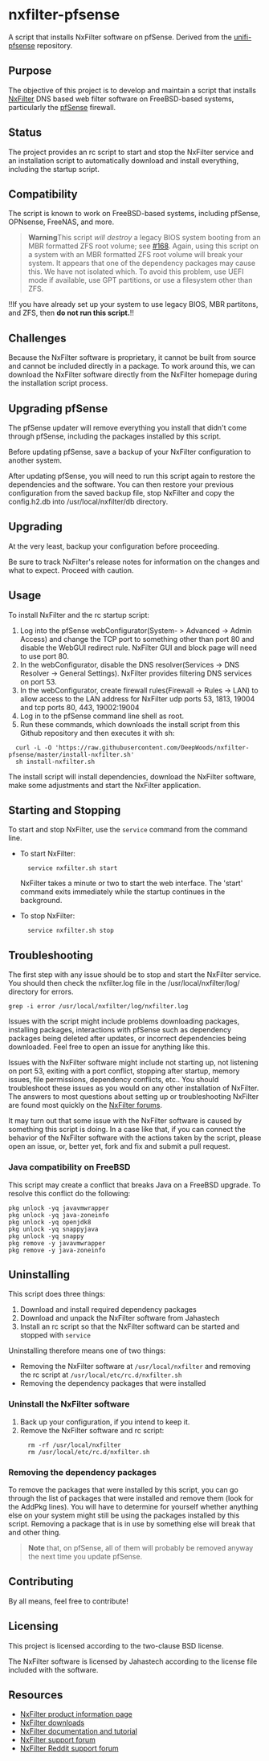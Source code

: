 nxfilter-pfsense
=============

A script that installs NxFilter software on pfSense.  Derived from the [unifi-pfsense](https://github.com/unofficial-unifi/unifi-pfsense) repository.

Purpose
-------

The objective of this project is to develop and maintain a script that installs [NxFilter](https://www.nxfilter.org/) DNS based web filter software on FreeBSD-based systems, particularly the [pfSense](http://www.pfsense.org/) firewall.

Status
------

The project provides an rc script to start and stop the NxFilter service and an installation script to automatically download and install everything, including the startup script.

Compatibility
-------------

The script is known to work on FreeBSD-based systems, including pfSense, OPNsense, FreeNAS, and more.

> **Warning**This script *will destroy* a legacy BIOS system booting from an MBR formatted ZFS root volume; see [#168](https://github.com/unofficial-unifi/unifi-pfsense/issues/168). Again, using this script on a system with an MBR formatted ZFS root volume will break your system. It appears that one of the dependency packages may cause this. We have not isolated which. To avoid this problem, use UEFI mode if available, use GPT partitions, or use a filesystem other than ZFS.
> 
:bangbang:If you have already set up your system to use legacy BIOS, MBR partitons, and ZFS, then **do not run this script.**:bangbang:

Challenges
----------

Because the NxFilter software is proprietary, it cannot be built from source and cannot be included directly in a package. To work around this, we can download the NxFilter software directly from the NxFilter homepage during the installation script process.

Upgrading pfSense
-----------------

The pfSense updater will remove everything you install that didn't come through pfSense, including the packages installed by this script.

Before updating pfSense, save a backup of your NxFilter configuration to another system.

After updating pfSense, you will need to run this script again to restore the dependencies and the software.  You can then restore your previous configuration from the saved backup file, stop NxFilter and copy the config.h2.db into /usr/local/nxfilter/db directory.

Upgrading
------------------

At the very least, backup your configuration before proceeding.

Be sure to track NxFilter's release notes for information on the changes and what to expect. Proceed with caution.

Usage
------------

To install NxFilter and the rc startup script:

1. Log into the pfSense webConfigurator(System- > Advanced -> Admin Access) and change the TCP port to something other than port 80 and disable the WebGUI redirect rule.  NxFilter GUI and block page will need to use port 80.
2. In the webConfigurator, disable the DNS resolver(Services -> DNS Resolver -> General Settings).  NxFilter provides filtering DNS services on port 53.
3. In the webConfigurator, create firewall rules(Firewall -> Rules -> LAN) to allow access to the LAN address for NxFilter udp ports 53, 1813, 19004 and tcp ports 80, 443, 19002:19004
4. Log in to the pfSense command line shell as root.
5. Run these commands, which downloads the install script from this Github repository and then executes it with sh:

  ```
    curl -L -O 'https://raw.githubusercontent.com/DeepWoods/nxfilter-pfsense/master/install-nxfilter.sh' 
    sh install-nxfilter.sh
  ```

The install script will install dependencies, download the NxFilter software, make some adjustments and start the NxFilter application.

Starting and Stopping
---------------------

To start and stop NxFilter, use the `service` command from the command line.

- To start NxFilter:

  ```
    service nxfilter.sh start
  ```
  NxFilter takes a minute or two to start the web interface. The 'start' command exits immediately while the startup continues in the background.

- To stop NxFilter:

  ```
    service nxfilter.sh stop
  ```

Troubleshooting
---------------
The first step with any issue should be to stop and start the NxFilter service.  You should then check the nxfilter.log file in the /usr/local/nxfilter/log/ directory for errors.

`grep -i error /usr/local/nxfilter/log/nxfilter.log`

Issues with the script might include problems downloading packages, installing packages, interactions with pfSense such as dependency packages being deleted after updates, or incorrect dependencies being downloaded. Feel free to open an issue for anything like this.

Issues with the NxFilter software might include not starting up, not listening on port 53, exiting with a port conflict, stopping after startup, memory issues, file permissions, dependency conflicts, etc.. You should troubleshoot these issues as you would on any other installation of NxFilter. The answers to most questions about setting up or troubleshooting NxFilter are found most quickly on the [NxFilter forums](https://forum.nxfilter.org/).

It may turn out that some issue with the NxFilter software is caused by something this script is doing.  In a case like that, if you can connect the behavior of the NxFilter software with the actions taken by the script, please open an issue, or, better yet, fork and fix and submit a pull request.

### Java compatibility on FreeBSD

This script may create a conflict that breaks Java on a FreeBSD upgrade. To resolve this conflict do the following:

  ```
pkg unlock -yq javavmwrapper
pkg unlock -yq java-zoneinfo
pkg unlock -yq openjdk8
pkg unlock -yq snappyjava
pkg unlock -yq snappy
pkg remove -y javavmwrapper
pkg remove -y java-zoneinfo
  ```

Uninstalling
------------

This script does three things:
1. Download and install required dependency packages
2. Download and unpack the NxFilter software from Jahastech
3. Install an rc script so that the NxFilter softward can be started and stopped with `service`

Uninstalling therefore means one of two things:
- Removing the NxFilter software at `/usr/local/nxfilter` and removing the rc script at `/usr/local/etc/rc.d/nxfilter.sh`
- Removing the dependency packages that were installed

### Uninstall the NxFilter software

1. Back up your configuration, if you intend to keep it.
2. Remove the NxFilter software and rc script:
    ```
      rm -rf /usr/local/nxfilter
      rm /usr/local/etc/rc.d/nxfilter.sh
    ```

### Removing the dependency packages

To remove the packages that were installed by this script, you can go through the list of packages that were installed and remove them (look for the AddPkg lines). You will have to determine for yourself whether anything else on your system might still be using the packages installed by this script. Removing a package that is in use by something else will break that and other thing.

> **Note** that, on pfSense, all of them will probably be removed anyway the next time you update pfSense.
>

Contributing
------------

By all means, feel free to contribute!  


Licensing
---------

This project is licensed according to the two-clause BSD license.

The NxFilter software is licensed by Jahastech according to the license file included with the software.

Resources
----------

- [NxFilter product information page](https://nxfilter.org/)
- [NxFilter downloads](https://nxfilter.org/p4/download/)
- [NxFilter documentation and tutorial](https://tutorial.nxfilter.org/)
- [NxFilter support forum](https://forum.nxfilter.org/)
- [NxFilter Reddit support forum](https://www.reddit.com/r/nxfilter/)
